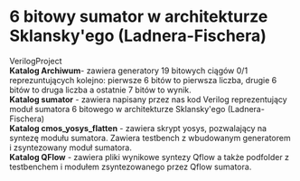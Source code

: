 # 6 bitowy sumator w architekturze Sklansky'ego (Ladnera-Fischera)
VerilogProject
<br/>
<b>Katalog Archiwum</b>- zawiera generatory 19 bitowych ciągów 0/1 reprezuntujących kolejno: pierwsze 6 bitów to pierwsza liczba, drugie 6 bitów to druga liczba a ostatnie 7 bitów to wynik.
<br/>
<b>Katalog sumator</b> - zawiera napisany przez nas kod Verilog reprezentujący moduł sumatora 6 bitowego w architekturze Sklansky'ego (Ladnera-Fischera)
<br/>
<b>Katalog cmos_yosys_flatten</b> - zawiera skrypt yosys, pozwalający na syntezę modułu sumatora. Zawiera testbench z wbudowanym generatorem i zsyntezowany moduł sumatora.
<br/>
<b>Katalog QFlow</b> - zawiera pliki wynikowe syntezy Qflow a także podfolder z testbenchem i modułem zsyntezowanego przez Qflow sumatora.

